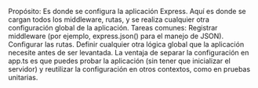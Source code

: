Propósito: Es donde se configura la aplicación Express. Aquí es donde se cargan todos los middleware, rutas, y se realiza cualquier otra configuración global de la aplicación.
Tareas comunes:
Registrar middleware (por ejemplo, express.json() para el manejo de JSON).
Configurar las rutas.
Definir cualquier otra lógica global que la aplicación necesite antes de ser levantada.
La ventaja de separar la configuración en app.ts es que puedes probar la aplicación (sin tener que inicializar el servidor) y reutilizar la configuración en otros contextos, como en pruebas unitarias.